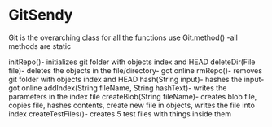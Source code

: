 # GitSendy

Git is the overarching class for all the functions
use Git.method() -all methods are static

initRepo()- initializes git folder with objects index and HEAD
deleteDir(File file)- deletes the objects in the file/directory- got online
rmRepo()- removes git folder with objects index and HEAD
hash(String input)- hashes the input- got online
addIndex(String fileName, String hashText)- writes the parameters in the index file
createBlob(String fileName)- creates blob file, copies file, hashes contents, create new file in objects, writes the file into index
createTestFiles()- creates 5 test files with things inside them
